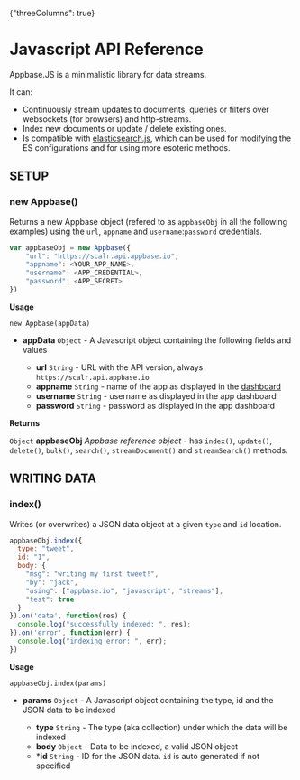 {"threeColumns": true}

# Javascript API Reference

Appbase.JS is a minimalistic library for data streams.

It can:

* Continuously stream updates to documents, queries or filters over websockets (for browsers) and http-streams.
* Index new documents or update / delete existing ones.
* Is compatible with [elasticsearch.js](https://www.elastic.co/guide/en/elasticsearch/client/javascript-api/current/index.html), which can be used for modifying the ES configurations and for using more esoteric methods.

## SETUP

### new Appbase()

Returns a new Appbase object (refered to as ``appbaseObj`` in all the following examples) using the ``url``, ``appname`` and ``username``:``password`` credentials.

```js
var appbaseObj = new Appbase({
	"url": "https://scalr.api.appbase.io",
	"appname": <YOUR_APP_NAME>,
	"username": <APP_CREDENTIAL>,
	"password": <APP_SECRET>
})
```

**Usage**

``new Appbase(appData)``

- **appData** ``Object`` - A Javascript object containing the following fields and values

	- **url** ``String`` - URL with the API version, always ``https://scalr.api.appbase.io``
	- **appname** ``String`` - name of the app as displayed in the [dashboard](https://appbase.io/scalr)
	- **username** ``String`` - username as displayed in the app dashboard
	- **password** ``String`` - password as displayed in the app dashboard

**Returns**

``Object`` **appbaseObj** *Appbase reference object* - has ``index()``, ``update()``, ``delete()``, ``bulk()``, ``search()``, ``streamDocument()`` and ``streamSearch()`` methods.

## WRITING DATA

### index()

Writes (or overwrites) a JSON data object at a given ``type`` and ``id`` location.

```js
appbaseObj.index({
  type: "tweet",
  id: "1",
  body: {
    "msg": "writing my first tweet!",
    "by": "jack",
    "using": ["appbase.io", "javascript", "streams"],
    "test": true
  }
}).on('data', function(res) {
  console.log("successfully indexed: ", res);
}).on('error', function(err) {
  console.log("indexing error: ", err);
})
```

**Usage**

``appbaseObj.index(params)``

- **params** ``Object`` - A Javascript object containing the type, id and the JSON data to be indexed

	- **type** ``String`` - The type (aka collection) under which the data will be indexed
	- **body** ``Object`` - Data to be indexed, a valid JSON object
	- ***id** ``String`` - ID for the JSON data. ``id`` is auto generated if not specified
